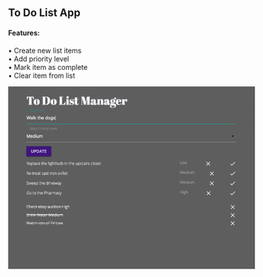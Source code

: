 ## To Do List App


#### Features:

• Create new list items   
• Add priority level  
• Mark item as complete  
• Clear item from list   

![A screenshot of the app](https://github.com/russfraze/russfraze/blob/main/Labs/3%20Django/lab2_todo/Screen%20Shot%202021-11-20%20at%201.50.36%20PM.png)
